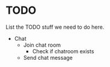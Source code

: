 # TODO

List the TODO stuff we need to do here.

- Chat
  - Join chat room
    - Check if chatroom exists
  - Send chat message

